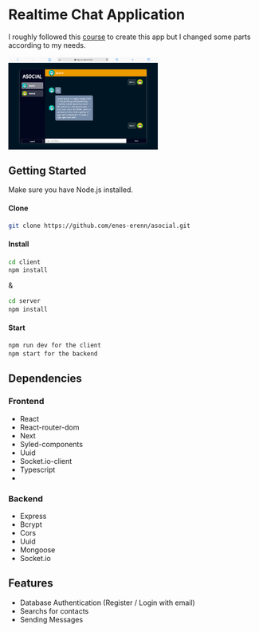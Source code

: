 

# Realtime Chat Application

I roughly followed this [course](https://www.youtube.com/watch?v=otaQKODEUFs) to create this app but I changed some parts according to my needs.

<img width="300" align="center" src="https://raw.githubusercontent.com/enes-erenn/images/main/asocial.png" />

## Getting Started

Make sure you have Node.js installed.

#### Clone

```bash
git clone https://github.com/enes-erenn/asocial.git
```

#### Install

```bash
cd client
npm install
```
&
```bash
cd server
npm install
```

#### Start

```bash
npm run dev for the client
npm start for the backend
```

## Dependencies

### Frontend
- React
- React-router-dom
- Next
- Syled-components
- Uuid
- Socket.io-client
- Typescript
- 
### Backend
- Express
- Bcrypt
- Cors
- Uuid
- Mongoose
- Socket.io

## Features

- Database Authentication (Register / Login with email)
- Searchs for contacts
- Sending Messages

